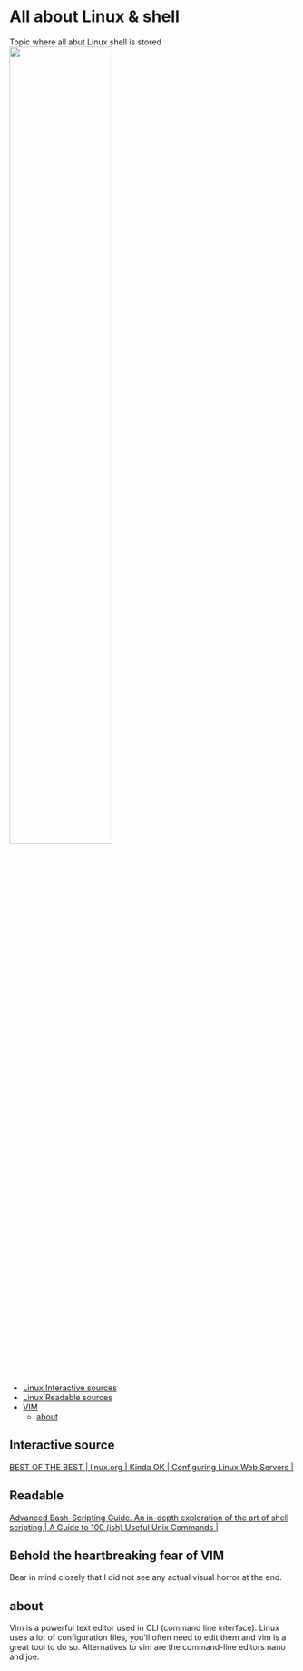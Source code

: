 
# All about Linux & shell
Topic where all abut Linux shell  is stored  
<img src="https://imgur.com/ej7mp6Y.png" width="60%"></img>   
- [Linux Interactive sources](#interactive-source)
- [Linux Readable sources](#readable)
- [VIM](#behold-the-heartbreaking-fear-of-vim)  
  - [about](#about)

## Interactive source  
[BEST OF THE BEST | ](https://linuxsurvival.com/linux-tutorial-introduction/)[linux.org | ](http://linuxcommand.org/)[Kinda OK | ](https://commandlinepoweruser.com/)[Configuring Linux Web Servers | ](https://www.udacity.com/course/configuring-linux-web-servers--ud299)  
## Readable  
[Advanced Bash-Scripting Guide. An in-depth exploration of the art of shell scripting | ](http://www.tldp.org/LDP/abs/html/index.html)[A Guide to 100 (ish) Useful Unix Commands | ](http://oliverelliott.org/article/computing/ref_unix/)  

## Behold the heartbreaking fear of VIM  
Bear in mind closely that I did not see any actual visual horror at the end.  
## about  
Vim is a powerful text editor used in CLI (command line interface). Linux uses a lot of configuration files, you'll often need to edit them and vim is a great tool to do so. Alternatives to vim are the command-line editors nano and joe.  

